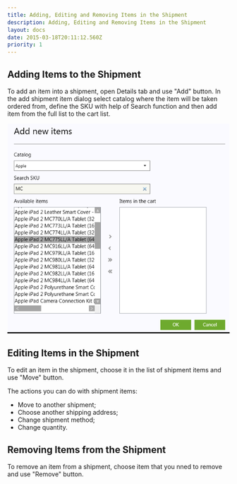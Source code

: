 ```yaml
---
title: Adding, Editing and Removing Items in the Shipment
description: Adding, Editing and Removing Items in the Shipment
layout: docs
date: 2015-03-18T20:11:12.560Z
priority: 1
---
```

## Adding Items to the Shipment

To add an item into a shipment, open Details tab and use "Add" button. In the add shipment item dialog select catalog where the item will be taken ordered from, define the SKU with help of Search function and then add item from the full list to the cart list.

<img src="../../../../assets/images/docs/add-shipment.PNG" />

## Editing Items in the Shipment

To edit an item in the shipment, choose it in the list of shipment items and use "Move" button.

The actions you can do with shipment items:

* Move to another shipment;
* Choose another shipping address;
* Change shipment method;
* Change quantity.

## Removing Items from the Shipment

To remove an item from a shipment, choose item that you nned to remove and use "Remove" button.